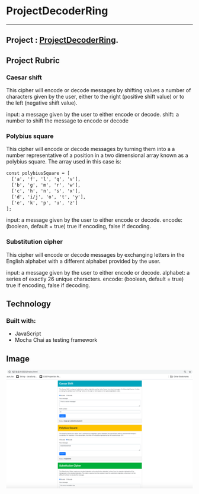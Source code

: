 # ProjectDecoderRing

---
## Project : [ProjectDecoderRing](https://doshid20.github.io/ProjectDecoderRing/).


## Project Rubric

### Caesar shift
This cipher will encode or decode messages by shifting values a number of characters given by the user,
either to the right (positive shift value) or to the left (negative shift value).

input: a message given by the user to either encode or decode.
shift: a number to shift the message to encode or decode

### Polybius square 
This cipher will encode or decode messages by turning them into a a number representative of a position in a two dimensional array known as a polybius square.
The array used in this case is:

    const polybiusSquare = [
      ['a', 'f', 'l', 'q', 'v'],
      ['b', 'g', 'm', 'r', 'w'],
      ['c', 'h', 'n', 's', 'x'],
      ['d', 'i/j', 'o', 't', 'y'],
      ['e', 'k', 'p', 'u', 'z']
    ];

input: a message given by the user to either encode or decode.
encode: (boolean, default = true) true if encoding, false if decoding.

### Substitution cipher
This cipher will encode or decode messages by exchanging letters in the English alphabet with a different alphabet provided by the user.

input: a message given by the user to either encode or decode.
alphabet: a series of exactly 26 unique characters.
encode: (boolean, default = true) true if encoding, false if decoding.

## Technology
   ### Built with:

  - JavaScript
  - Mocha Chai as testing framework

## Image

![Image](https://github.com/doshid20/ProjectDecoderRing/blob/main/ProjectDecodedRing.png)
